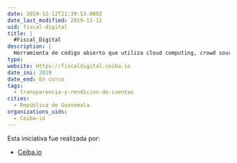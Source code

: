```yaml
---
date: 2019-12-12T21:39:53.000Z
date_last_modified: 2019-12-12
uid: fiscal-digital
title: |
  #Fiscal_Digital
description: |
  Herramienta de código abierto que utiliza cloud computing, crowd sourcing y blockchain para realizar auditorías ciudadanas de elecciones nacionales. Iniciamos en Guatemala em junio 2019, buscamos ser relevantes para toda la región. 
type: 
website: Https://fiscaldigital.ceiba.io
date_ini: 2019
date_end: En curso
tags:
  - transparencia-y-rendicion-de-cuentas
cities: 
  - República de Guatemala
organizations_uids:
  - Ceiba-io
---
```


Esta iniciativa fue realizada por:

- [Ceiba.io ](/organizaciones/Ceiba-io)
